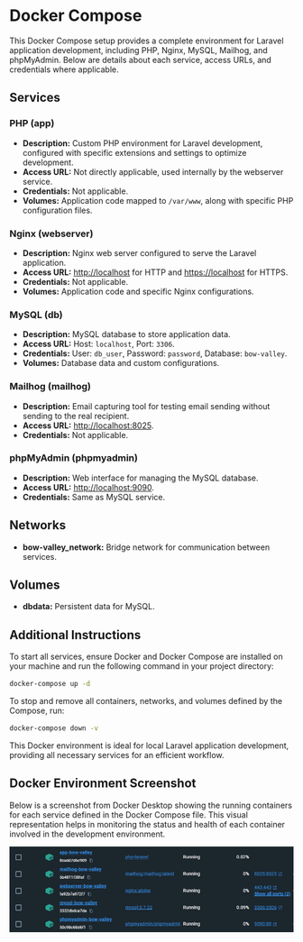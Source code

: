 
# Docker Compose

This Docker Compose setup provides a complete environment for Laravel application development, including PHP, Nginx, MySQL, Mailhog, and phpMyAdmin. Below are details about each service, access URLs, and credentials where applicable.

## Services

### PHP (app)

- **Description:** Custom PHP environment for Laravel development, configured with specific extensions and settings to optimize development.
- **Access URL:** Not directly applicable, used internally by the webserver service.
- **Credentials:** Not applicable.
- **Volumes:** Application code mapped to `/var/www`, along with specific PHP configuration files.

### Nginx (webserver)

- **Description:** Nginx web server configured to serve the Laravel application.
- **Access URL:** [http://localhost](http://localhost) for HTTP and [https://localhost](https://localhost) for HTTPS.
- **Credentials:** Not applicable.
- **Volumes:** Application code and specific Nginx configurations.

### MySQL (db)

- **Description:** MySQL database to store application data.
- **Access URL:** Host: `localhost`, Port: `3306`.
- **Credentials:** User: `db_user`, Password: `password`, Database: `bow-valley`.
- **Volumes:** Database data and custom configurations.

### Mailhog (mailhog)

- **Description:** Email capturing tool for testing email sending without sending to the real recipient.
- **Access URL:** [http://localhost:8025](http://localhost:8025).
- **Credentials:** Not applicable.

### phpMyAdmin (phpmyadmin)

- **Description:** Web interface for managing the MySQL database.
- **Access URL:** [http://localhost:9090](http://localhost:9090).
- **Credentials:** Same as MySQL service.

## Networks

- **bow-valley_network:** Bridge network for communication between services.

## Volumes

- **dbdata:** Persistent data for MySQL.

## Additional Instructions

To start all services, ensure Docker and Docker Compose are installed on your machine and run the following command in your project directory:

```bash
docker-compose up -d
```

To stop and remove all containers, networks, and volumes defined by the Compose, run:

```bash
docker-compose down -v
```

This Docker environment is ideal for local Laravel application development, providing all necessary services for an efficient workflow.


## Docker Environment Screenshot

Below is a screenshot from Docker Desktop showing the running containers for each service defined in the Docker Compose file. This visual representation helps in monitoring the status and health of each container involved in the development environment.

![Docker Environment](env-docker.png)
